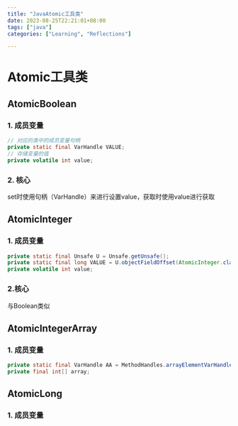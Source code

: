 ```yaml
---
title: "JavaAtomic工具类"
date: 2023-08-25T22:21:01+08:00
tags: ["java"]
categories: ["Learning", "Reflections"]

---
```


# Atomic工具类

## AtomicBoolean

### 1. 成员变量

```java
// 对应的类中的成员变量句柄
private static final VarHandle VALUE;
// 存储变量的值
private volatile int value;
```

### 2. 核心

set时使用句柄（VarHandle）来进行设置value，获取时使用value进行获取



## AtomicInteger

### 1. 成员变量

```java
private static final Unsafe U = Unsafe.getUnsafe();
private static final long VALUE = U.objectFieldOffset(AtomicInteger.class, "value");
private volatile int value;
```

### 2.核心

与Boolean类似

## AtomicIntegerArray

### 1. 成员变量

```java
private static final VarHandle AA = MethodHandles.arrayElementVarHandle(int[].class);
private final int[] array;
```



## AtomicLong

### 1. 成员变量

```java

```
